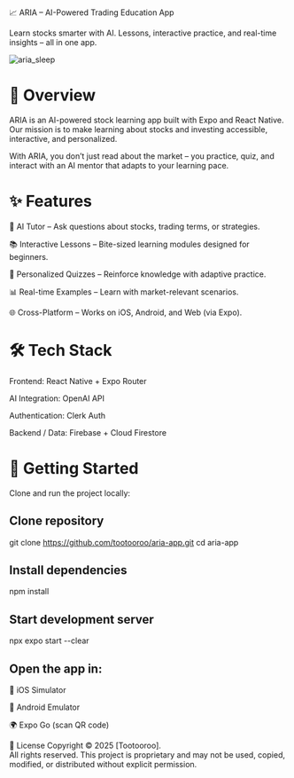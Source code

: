📈 ARIA – AI-Powered Trading Education App

Learn stocks smarter with AI. Lessons, interactive practice, and real-time insights – all in one app.

![aria_sleep](https://github.com/user-attachments/assets/70722776-7e7a-4e48-9a22-44165ab92b0c)

# 🚀 Overview

ARIA is an AI-powered stock learning app built with Expo
 and React Native.
Our mission is to make learning about stocks and investing accessible, interactive, and personalized.

With ARIA, you don’t just read about the market – you practice, quiz, and interact with an AI mentor that adapts to your learning pace.

# ✨ Features

🤖 AI Tutor – Ask questions about stocks, trading terms, or strategies.

📚 Interactive Lessons – Bite-sized learning modules designed for beginners.

🎯 Personalized Quizzes – Reinforce knowledge with adaptive practice.

📊 Real-time Examples – Learn with market-relevant scenarios.

🌐 Cross-Platform – Works on iOS, Android, and Web (via Expo).

# 🛠️ Tech Stack

Frontend: React Native + Expo Router

AI Integration: OpenAI API

Authentication: Clerk Auth

Backend / Data: Firebase + Cloud Firestore

# 📲 Getting Started

Clone and run the project locally:

## Clone repository
git clone https://github.com/tootooroo/aria-app.git
cd aria-app

## Install dependencies
npm install

## Start development server
npx expo start --clear


## Open the app in:

📱 iOS Simulator

🤖 Android Emulator

🌍 Expo Go (scan QR code)




📜 License
Copyright © 2025 [Tootooroo].  
All rights reserved. This project is proprietary and may not be used, copied, modified, or distributed without explicit permission.
